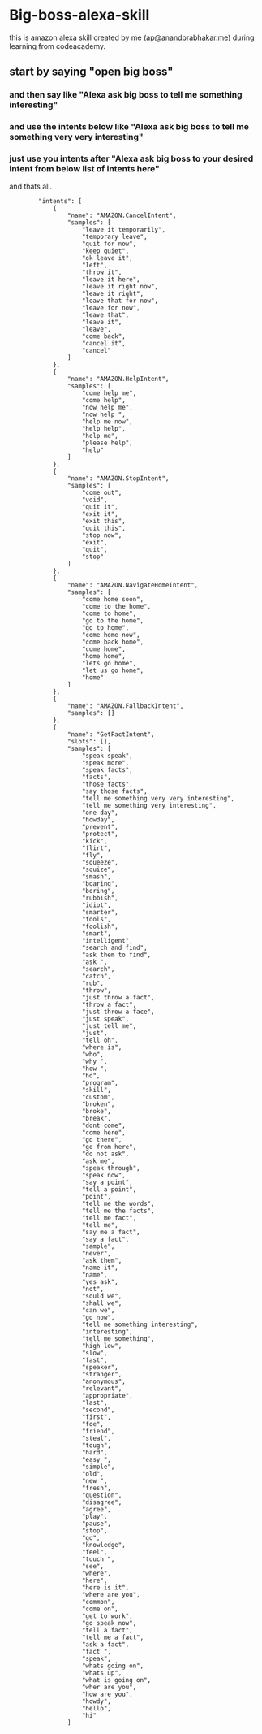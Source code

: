 # Big-boss-alexa-skill
this is amazon alexa skill created by me (ap@anandprabhakar.me) during learning from codeacademy.

## start by saying "open big boss"

### and then say like "Alexa ask big boss to tell me something interesting"
### and use the intents below like "Alexa ask big boss to tell me something very very interesting"
### just use you intents after "Alexa ask big boss  to your desired intent from below list of intents here"
  and thats all.

            "intents": [
                {
                    "name": "AMAZON.CancelIntent",
                    "samples": [
                        "leave it temporarily",
                        "temporary leave",
                        "quit for now",
                        "keep quiet",
                        "ok leave it",
                        "left",
                        "throw it",
                        "leave it here",
                        "leave it right now",
                        "leave it right",
                        "leave that for now",
                        "leave for now",
                        "leave that",
                        "leave it",
                        "leave",
                        "come back",
                        "cancel it",
                        "cancel"
                    ]
                },
                {
                    "name": "AMAZON.HelpIntent",
                    "samples": [
                        "come help me",
                        "come help",
                        "now help me",
                        "now help ",
                        "help me now",
                        "help help",
                        "help me",
                        "please help",
                        "help"
                    ]
                },
                {
                    "name": "AMAZON.StopIntent",
                    "samples": [
                        "come out",
                        "void",
                        "quit it",
                        "exit it",
                        "exit this",
                        "quit this",
                        "stop now",
                        "exit",
                        "quit",
                        "stop"
                    ]
                },
                {
                    "name": "AMAZON.NavigateHomeIntent",
                    "samples": [
                        "come home soon",
                        "come to the home",
                        "come to home",
                        "go to the home",
                        "go to home",
                        "come home now",
                        "come back home",
                        "come home",
                        "home home",
                        "lets go home",
                        "let us go home",
                        "home"
                    ]
                },
                {
                    "name": "AMAZON.FallbackIntent",
                    "samples": []
                },
                {
                    "name": "GetFactIntent",
                    "slots": [],
                    "samples": [
                        "speak speak",
                        "speak more",
                        "speak facts",
                        "facts",
                        "those facts",
                        "say those facts",
                        "tell me something very very interesting",
                        "tell me something very interesting",
                        "one day",
                        "howday",
                        "prevent",
                        "protect",
                        "kick",
                        "flirt",
                        "fly",
                        "squeeze",
                        "squize",
                        "smash",
                        "boaring",
                        "boring",
                        "rubbish",
                        "idiot",
                        "smarter",
                        "fools",
                        "foolish",
                        "smart",
                        "intelligent",
                        "search and find",
                        "ask them to find",
                        "ask ",
                        "search",
                        "catch",
                        "rub",
                        "throw",
                        "just throw a fact",
                        "throw a fact",
                        "just throw a face",
                        "just speak",
                        "just tell me",
                        "just",
                        "tell oh",
                        "where is",
                        "who",
                        "why ",
                        "how ",
                        "ho",
                        "program",
                        "skill",
                        "custom",
                        "broken",
                        "broke",
                        "break",
                        "dont come",
                        "come here",
                        "go there",
                        "go from here",
                        "do not ask",
                        "ask me",
                        "speak through",
                        "speak now",
                        "say a point",
                        "tell a point",
                        "point",
                        "tell me the words",
                        "tell me the facts",
                        "tell me fact",
                        "tell me",
                        "say me a fact",
                        "say a fact",
                        "sample",
                        "never",
                        "ask them",
                        "name it",
                        "name",
                        "yes ask",
                        "not",
                        "sould we",
                        "shall we",
                        "can we",
                        "go now",
                        "tell me something interesting",
                        "interesting",
                        "tell me something",
                        "high low",
                        "slow",
                        "fast",
                        "speaker",
                        "stranger",
                        "anonymous",
                        "relevant",
                        "appropriate",
                        "last",
                        "second",
                        "first",
                        "foe",
                        "friend",
                        "steal",
                        "tough",
                        "hard",
                        "easy ",
                        "simple",
                        "old",
                        "new ",
                        "fresh",
                        "question",
                        "disagree",
                        "agree",
                        "play",
                        "pause",
                        "stop",
                        "go",
                        "knowledge",
                        "feel",
                        "touch ",
                        "see",
                        "where",
                        "here",
                        "here is it",
                        "where are you",
                        "common",
                        "come on",
                        "get to work",
                        "go speak now",
                        "tell a fact",
                        "tell me a fact",
                        "ask a fact",
                        "fact ",
                        "speak",
                        "whats going on",
                        "whats up",
                        "what is going on",
                        "wher are you",
                        "how are you",
                        "howdy",
                        "hello",
                        "hi"
                    ]
             

